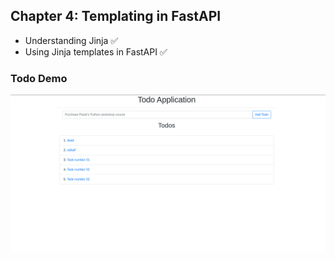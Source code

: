 

## Chapter 4: Templating in FastAPI

- Understanding Jinja ✅
- Using Jinja templates in FastAPI ✅

### Todo Demo

<img src="assets/Chapter-04-FastAPI.png">